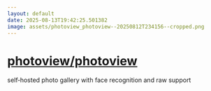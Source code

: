 ```yaml
---
layout: default
date: 2025-08-13T19:42:25.501382
image: assets/photoview_photoview--20250812T234156--cropped.png
---
```


# [photoview/photoview](https://github.com/photoview/photoview)

self‑hosted photo gallery with face recognition and raw support
